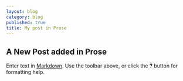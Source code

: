 ```yaml
---
layout: blog
category: blog
published: true
title: My post in Prose
---
```


## A New Post added in Prose

Enter text in [Markdown](http://daringfireball.net/projects/markdown/). Use the toolbar above, or click the **?** button for formatting help.
